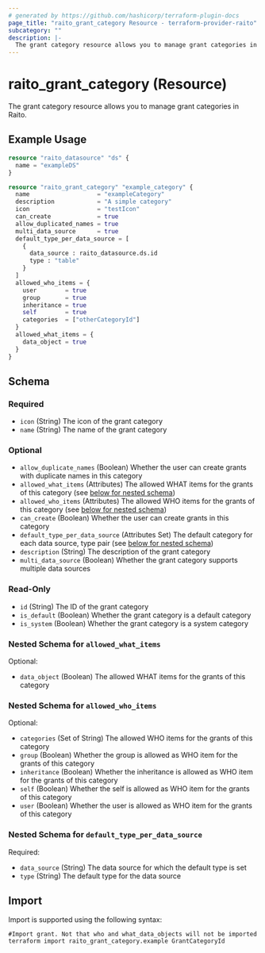 ```yaml
---
# generated by https://github.com/hashicorp/terraform-plugin-docs
page_title: "raito_grant_category Resource - terraform-provider-raito"
subcategory: ""
description: |-
  The grant category resource allows you to manage grant categories in Raito.
---
```


# raito_grant_category (Resource)

The grant category resource allows you to manage grant categories in Raito.

## Example Usage

```terraform
resource "raito_datasource" "ds" {
  name = "exampleDS"
}

resource "raito_grant_category" "example_category" {
  name                   = "exampleCategory"
  description            = "A simple category"
  icon                   = "testIcon"
  can_create             = true
  allow_duplicated_names = true
  multi_data_source      = true
  default_type_per_data_source = [
    {
      data_source : raito_datasource.ds.id
      type : "table"
    }
  ]
  allowed_who_items = {
    user        = true
    group       = true
    inheritance = true
    self        = true
    categories  = ["otherCategoryId"]
  }
  allowed_what_items = {
    data_object = true
  }
}
```

<!-- schema generated by tfplugindocs -->
## Schema

### Required

- `icon` (String) The icon of the grant category
- `name` (String) The name of the grant category

### Optional

- `allow_duplicate_names` (Boolean) Whether the user can create grants with duplicate names in this category
- `allowed_what_items` (Attributes) The allowed WHAT items for the grants of this category (see [below for nested schema](#nestedatt--allowed_what_items))
- `allowed_who_items` (Attributes) The allowed WHO items for the grants of this category (see [below for nested schema](#nestedatt--allowed_who_items))
- `can_create` (Boolean) Whether the user can create grants in this category
- `default_type_per_data_source` (Attributes Set) The default category for each data source, type pair (see [below for nested schema](#nestedatt--default_type_per_data_source))
- `description` (String) The description of the grant category
- `multi_data_source` (Boolean) Whether the grant category supports multiple data sources

### Read-Only

- `id` (String) The ID of the grant category
- `is_default` (Boolean) Whether the grant category is a default category
- `is_system` (Boolean) Whether the grant category is a system category

<a id="nestedatt--allowed_what_items"></a>
### Nested Schema for `allowed_what_items`

Optional:

- `data_object` (Boolean) The allowed WHAT items for the grants of this category


<a id="nestedatt--allowed_who_items"></a>
### Nested Schema for `allowed_who_items`

Optional:

- `categories` (Set of String) The allowed WHO items for the grants of this category
- `group` (Boolean) Whether the group is allowed as WHO item for the grants of this category
- `inheritance` (Boolean) Whether the inheritance is allowed as WHO item for the grants of this category
- `self` (Boolean) Whether the self is allowed as WHO item for the grants of this category
- `user` (Boolean) Whether the user is allowed as WHO item for the grants of this category


<a id="nestedatt--default_type_per_data_source"></a>
### Nested Schema for `default_type_per_data_source`

Required:

- `data_source` (String) The data source for which the default type is set
- `type` (String) The default type for the data source

## Import

Import is supported using the following syntax:

```shell
#Import grant. Not that who and what_data_objects will not be imported
terraform import raito_grant_category.example GrantCategoryId
```

